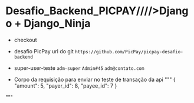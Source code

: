 # Desafio_Backend_PICPAY/\/\/\/>Django + Django_Ninja

- checkout

- desafio PIcPay url do git `https://github.com/PicPay/picpay-desafio-backend`



- super-user-teste
`adm-super`
`Admin#45`
`adm@contato.com`


- Corpo da requisição para enviar no teste de transação  da api
"""
{
    "amount": 5,
    "payer_id": 8,
    "payee_id": 7
}

"""